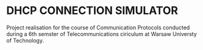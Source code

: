 # DHCP CONNECTION SIMULATOR

Project realisation for the course of Communication Protocols conducted during a 6th semster of Telecommunications ciriculum at Warsaw Universty of Technology.
